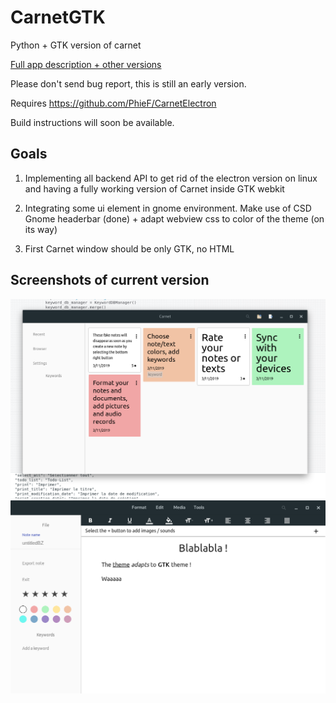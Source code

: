 # CarnetGTK
Python + GTK version of carnet


[Full app description + other versions](https://github.com/PhieF/CarnetDocumentation)


Please don't send bug report, this is still an early version.


Requires https://github.com/PhieF/CarnetElectron 

Build instructions will soon be available.


## Goals

1. Implementing all backend API to get rid of the electron version on linux and having a fully working version of Carnet inside GTK webkit

2. Integrating some ui element in gnome environment. Make use of CSD Gnome headerbar (done) + adapt webview css to color of the theme (on its way)

3. First Carnet window should be only GTK, no HTML



## Screenshots of current version


<img src="screenshots/overview.png" width="600" />

<img src="screenshots/editor.png" width="600" />
